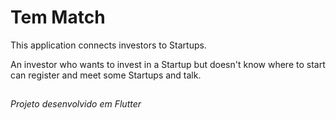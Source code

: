 # Tem Match


This application connects investors to Startups.

An investor who wants to invest in a Startup but doesn't know where to start can register and meet some Startups and talk.

##

*Projeto desenvolvido em Flutter*
